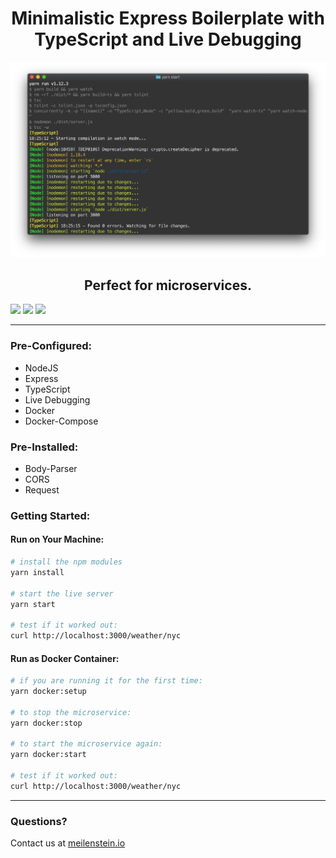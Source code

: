 <div align="center">

# Minimalistic Express Boilerplate with TypeScript and Live Debugging

![](express-typescript-microservice.png)

## Perfect for microservices.

</div>


![](https://img.shields.io/github/issues/meilenstein-io/express-typescript-microservice.svg) ![](https://img.shields.io/github/license/meilenstein-io/express-typescript-microservice.svg) ![](https://img.shields.io/twitter/url/https/github.com/meilenstein-io/express-typescript-microservice.svg?style=social)

---

### Pre-Configured:

- NodeJS
- Express
- TypeScript
- Live Debugging
- Docker
- Docker-Compose

### Pre-Installed:

- Body-Parser
- CORS
- Request

### Getting Started:

#### Run on Your Machine:

```sh
# install the npm modules
yarn install

# start the live server
yarn start

# test if it worked out:
curl http://localhost:3000/weather/nyc
```

#### Run as Docker Container:

```sh
# if you are running it for the first time:
yarn docker:setup

# to stop the microservice:
yarn docker:stop

# to start the microservice again:
yarn docker:start

# test if it worked out:
curl http://localhost:3000/weather/nyc
```

---

### Questions?

Contact us at [meilenstein.io](https://meilenstein.io)
